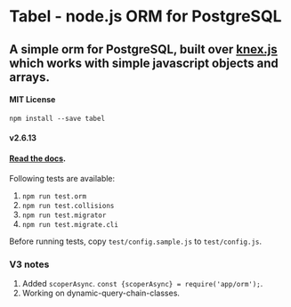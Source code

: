# Tabel - node.js ORM for PostgreSQL

## A simple orm for PostgreSQL, built over [knex.js](http://knexjs.org/) which works with simple javascript objects and arrays.

#### MIT License

`npm install --save tabel`

#### v2.6.13

#### [Read the docs](http://tabel.tech).

Following tests are available:
1. `npm run test.orm`
2. `npm run test.collisions`
3. `npm run test.migrator`
4. `npm run test.migrate.cli`

Before running tests, copy `test/config.sample.js` to `test/config.js`.

### V3 notes

1. Added `scoperAsync`. `const {scoperAsync} = require('app/orm');`.
2. Working on dynamic-query-chain-classes.
